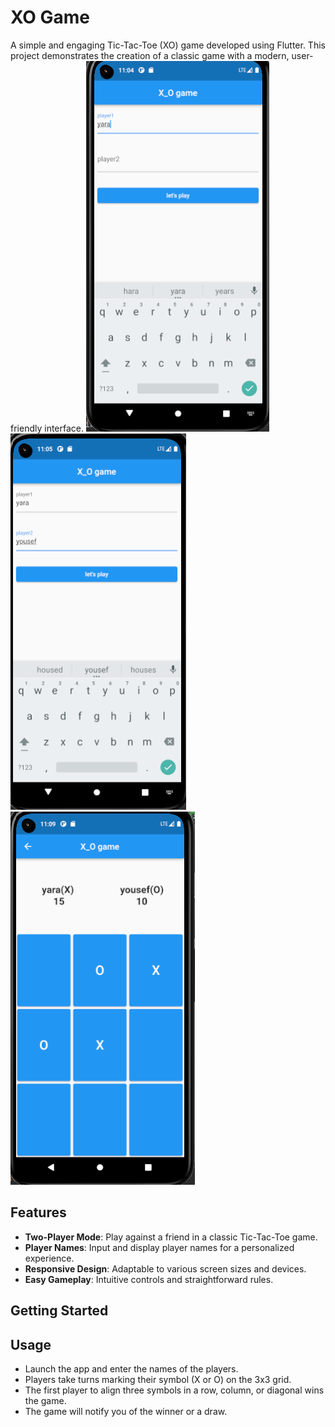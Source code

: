 # XO Game

A simple and engaging Tic-Tac-Toe (XO) game developed using Flutter. This project demonstrates the creation of a classic game with a modern, user-friendly interface.
![image](https://github.com/YaraGaber/XO-game/blob/master/assests/user1.PNG)
![image](https://github.com/YaraGaber/XO-game/blob/master/assests/user2.PNG)
![image](https://github.com/YaraGaber/XO-game/blob/master/assests/result.PNG)

## Features

- **Two-Player Mode**: Play against a friend in a classic Tic-Tac-Toe game.
- **Player Names**: Input and display player names for a personalized experience.
- **Responsive Design**: Adaptable to various screen sizes and devices.
- **Easy Gameplay**: Intuitive controls and straightforward rules.

## Getting Started

## Usage

- Launch the app and enter the names of the players.
- Players take turns marking their symbol (X or O) on the 3x3 grid.
- The first player to align three symbols in a row, column, or diagonal wins the game.
- The game will notify you of the winner or a draw.

